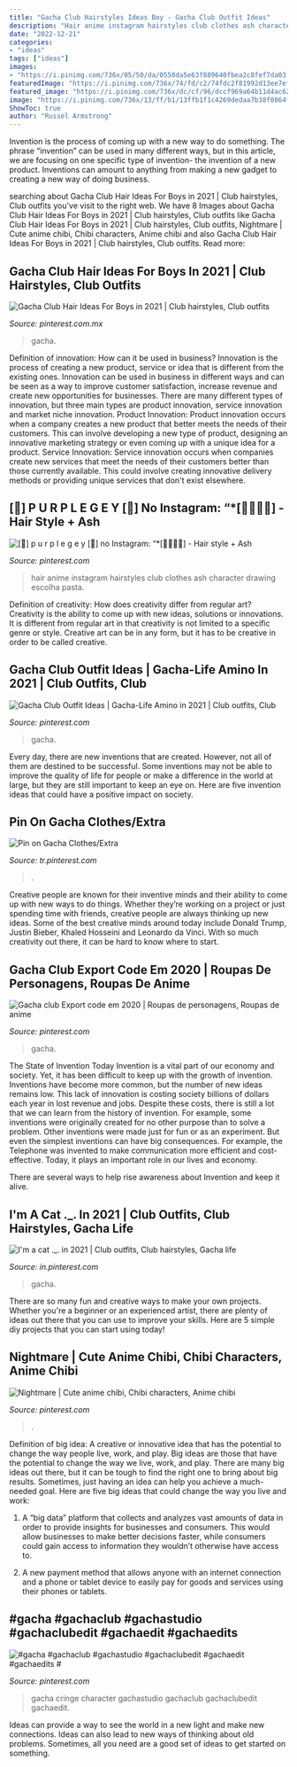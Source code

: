 ```yaml
---
title: "Gacha Club Hairstyles Ideas Boy - Gacha Club Outfit Ideas"
description: "Hair anime instagram hairstyles club clothes ash character drawing escolha pasta"
date: "2022-12-21"
categories:
- "ideas"
tags: ["ideas"]
images:
- "https://i.pinimg.com/736x/05/50/da/0550da5e63f889640fbea2c8fef7da03.jpg"
featuredImage: "https://i.pinimg.com/736x/74/fd/c2/74fdc2f81992d13ee7ef6332cb643aa2.jpg"
featured_image: "https://i.pinimg.com/736x/dc/cf/96/dccf969a64b11d4ac629d3e978143476.jpg"
image: "https://i.pinimg.com/736x/13/ff/b1/13ffb1f1c4269dedaa7b38f0864f9b42.jpg"
ShowToc: true
author: "Russel Armstrong"
---
```



Invention is the process of coming up with a new way to do something. The phrase “invention” can be used in many different ways, but in this article, we are focusing on one specific type of invention- the invention of a new product. Inventions can amount to anything from making a new gadget to creating a new way of doing business.

	

		
searching about Gacha Club Hair Ideas For Boys in 2021 | Club hairstyles, Club outfits you've visit to the right web. We have 8 Images about Gacha Club Hair Ideas For Boys in 2021 | Club hairstyles, Club outfits like Gacha Club Hair Ideas For Boys in 2021 | Club hairstyles, Club outfits, Nightmare | Cute anime chibi, Chibi characters, Anime chibi and also Gacha Club Hair Ideas For Boys in 2021 | Club hairstyles, Club outfits. Read more:
		
    
## Gacha Club Hair Ideas For Boys In 2021 | Club Hairstyles, Club Outfits

<img loading=lazy src="https://i.pinimg.com/736x/05/50/da/0550da5e63f889640fbea2c8fef7da03.jpg" onerror="this.onerror=null;this.src='https://tse2.mm.bing.net/th?id=OIP.RuKLRa24L8p-UZbY8zp5wQHaKA&amp;pid=15.1';" alt="Gacha Club Hair Ideas For Boys in 2021 | Club hairstyles, Club outfits">

_Source: pinterest.com.mx_

>gacha. 

	

Definition of innovation: How can it be used in business?
Innovation is the process of creating a new product, service or idea that is different from the existing ones. Innovation can be used in business in different ways and can be seen as a way to improve customer satisfaction, increase revenue and create new opportunities for businesses. There are many different types of innovation, but three main types are product innovation, service innovation and market niche innovation. Product Innovation: Product innovation occurs when a company creates a new product that better meets the needs of their customers. This can involve developing a new type of product, designing an innovative marketing strategy or even coming up with a unique idea for a product. Service Innovation: Service innovation occurs when companies create new services that meet the needs of their customers better than those currently available. This could involve creating innovative delivery methods or providing unique services that don't exist elsewhere.

    
## [🍆] P U R P L E G E Y [🍆] No Instagram: “*[🌿👕💇‍♂️] - Hair Style + Ash

<img loading=lazy src="https://i.pinimg.com/736x/74/fd/c2/74fdc2f81992d13ee7ef6332cb643aa2.jpg" onerror="this.onerror=null;this.src='https://tse1.mm.bing.net/th?id=OIP.dUJcwxtpCcnMWxYgS0btwQHaHa&amp;pid=15.1';" alt="[🍆] p u r p l e g e y [🍆] no Instagram: “*[🌿👕💇‍♂️] - Hair style + Ash">

_Source: pinterest.com_

>hair anime instagram hairstyles club clothes ash character drawing escolha pasta. 

	

Definition of creativity: How does creativity differ from regular art?
Creativity is the ability to come up with new ideas, solutions or innovations. It is different from regular art in that creativity is not limited to a specific genre or style. Creative art can be in any form, but it has to be creative in order to be called creative.

    
## Gacha Club Outfit Ideas | Gacha-Life Amino In 2021 | Club Outfits, Club

<img loading=lazy src="https://i.pinimg.com/736x/fe/20/38/fe20385459094f6efaddfa3953365f86.jpg" onerror="this.onerror=null;this.src='https://tse3.mm.bing.net/th?id=OIP.Yy9Bc8eq-TCq7ffYqMjUTQHaEo&amp;pid=15.1';" alt="Gacha Club Outfit Ideas | Gacha-Life Amino in 2021 | Club outfits, Club">

_Source: pinterest.com_

>gacha. 

	

Every day, there are new inventions that are created. However, not all of them are destined to be successful. Some inventions may not be able to improve the quality of life for people or make a difference in the world at large, but they are still important to keep an eye on. Here are five invention ideas that could have a positive impact on society.

    
## Pin On Gacha Clothes/Extra

<img loading=lazy src="https://i.pinimg.com/736x/ad/3c/29/ad3c298c97d446fd21440e440243040d.jpg" onerror="this.onerror=null;this.src='https://tse4.mm.bing.net/th?id=OIP.HIuDqdeyrLntcAoCDBi56gHaMd&amp;pid=15.1';" alt="Pin on Gacha Clothes/Extra">

_Source: tr.pinterest.com_

>. 

	

Creative people are known for their inventive minds and their ability to come up with new ways to do things. Whether they’re working on a project or just spending time with friends, creative people are always thinking up new ideas. Some of the best creative minds around today include Donald Trump, Justin Bieber, Khaled Hosseini and Leonardo da Vinci. With so much creativity out there, it can be hard to know where to start.

    
## Gacha Club Export Code Em 2020 | Roupas De Personagens, Roupas De Anime

<img loading=lazy src="https://i.pinimg.com/736x/45/2d/5f/452d5faf980d606d2cb45f797ce77852.jpg" onerror="this.onerror=null;this.src='https://tse2.mm.bing.net/th?id=OIP.v3y7j8eb8JOvV-hn06G40AHaNK&amp;pid=15.1';" alt="Gacha club Export code em 2020 | Roupas de personagens, Roupas de anime">

_Source: pinterest.com_

>gacha. 

	

The State of Invention Today
Invention is a vital part of our economy and society. Yet, it has been difficult to keep up with the growth of invention. Inventions have become more common, but the number of new ideas remains low. This lack of innovation is costing society billions of dollars each year in lost revenue and jobs.
Despite these costs, there is still a lot that we can learn from the history of invention. For example, some inventions were originally created for no other purpose than to solve a problem. Other inventions were made just for fun or as an experiment. But even the simplest inventions can have big consequences. For example, the Telephone was invented to make communication more efficient and cost-effective. Today, it plays an important role in our lives and economy.

There are several ways to help rise awareness about Invention and keep it alive.

    
## I&#039;m A Cat ._. In 2021 | Club Outfits, Club Hairstyles, Gacha Life

<img loading=lazy src="https://i.pinimg.com/736x/dc/cf/96/dccf969a64b11d4ac629d3e978143476.jpg" onerror="this.onerror=null;this.src='https://tse4.mm.bing.net/th?id=OIP.PLzkvXD3PVErSa7iGyRVygHaJ5&amp;pid=15.1';" alt="I&#039;m a cat ._. in 2021 | Club outfits, Club hairstyles, Gacha life">

_Source: in.pinterest.com_

>gacha. 

	

There are so many fun and creative ways to make your own projects. Whether you're a beginner or an experienced artist, there are plenty of ideas out there that you can use to improve your skills. Here are 5 simple diy projects that you can start using today!

    
## Nightmare | Cute Anime Chibi, Chibi Characters, Anime Chibi

<img loading=lazy src="https://i.pinimg.com/736x/13/ff/b1/13ffb1f1c4269dedaa7b38f0864f9b42.jpg" onerror="this.onerror=null;this.src='https://tse2.mm.bing.net/th?id=OIP._CGloApzoqGMyY5gxVOiKwHaHa&amp;pid=15.1';" alt="Nightmare | Cute anime chibi, Chibi characters, Anime chibi">

_Source: pinterest.com_

>. 

	

Definition of big idea: A creative or innovative idea that has the potential to change the way people live, work, and play.
Big ideas are those that have the potential to change the way we live, work, and play. There are many big ideas out there, but it can be tough to find the right one to bring about big results. Sometimes, just having an idea can help you achieve a much-needed goal. Here are five big ideas that could change the way you live and work: 
1. A “big data” platform that collects and analyzes vast amounts of data in order to provide insights for businesses and consumers. This would allow businesses to make better decisions faster, while consumers could gain access to information they wouldn’t otherwise have access to.

2. A new payment method that allows anyone with an internet connection and a phone or tablet device to easily pay for goods and services using their phones or tablets.

    
## #gacha #gachaclub #gachastudio #gachaclubedit #gachaedit #gachaedits #

<img loading=lazy src="https://i.pinimg.com/736x/29/14/d1/2914d18a0607b0509a138958a6d96803.jpg" onerror="this.onerror=null;this.src='https://tse1.mm.bing.net/th?id=OIP.vqoQTd-EVKZP8Vo0VDrufAHaHY&amp;pid=15.1';" alt="#gacha #gachaclub #gachastudio #gachaclubedit #gachaedit #gachaedits #">

_Source: pinterest.com_

>gacha cringe character gachastudio gachaclub gachaclubedit gachaedit. 

	

Ideas can provide a way to see the world in a new light and make new connections. Ideas can also lead to new ways of thinking about old problems. Sometimes, all you need are a good set of ideas to get started on something.

